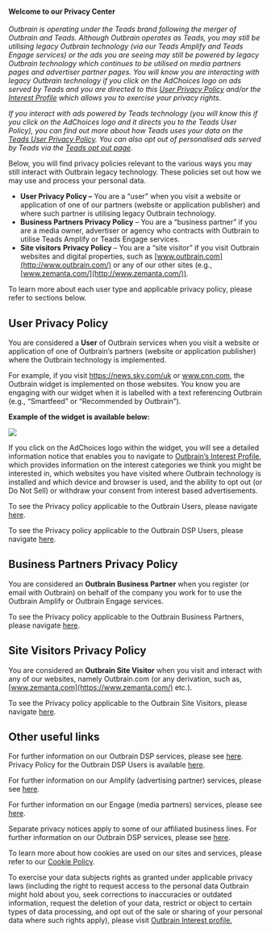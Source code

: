 #### **Welcome to our Privacy Center**

_Outbrain is operating under the Teads brand following the merger of Outbrain and Teads. Although Outbrain operates as Teads, you may still be utilising legacy Outbrain technology (via our Teads Amplify and Teads Engage services) or the ads you are seeing may still be powered by legacy Outbrain technology which continues to be utilised on media partners pages and advertiser partner pages. You will know you are interacting with legacy Outbrain technology if you click on the AdChoices logo on ads served by Teads and you are directed to this [User Privacy Policy](https://www.outbrain.com/privacy/user-policy/) and/or the [Interest Profile](https://dsr.outbrain.com/recommendations-settings/home/) which allows you to exercise your privacy rights._

_If you interact with ads powered by Teads technology (you will know this if you click on the AdChoices logo and it directs you to the Teads User Policy), you can find out more about how Teads uses your data on the [Teads User Privacy Policy](https://privacy-policy.teads.com/). You can also opt out of personalised ads served by Teads via the [Teads opt out page](https://privacy-policy.teads.com/#deactivate)._

Below, you will find privacy policies relevant to the various ways you may still interact with Outbrain legacy technology. These policies set out how we may use and process your personal data.

*   **User Privacy Policy –** You are a “user” when you visit a website or application of one of our partners (website or application publisher) and where such partner is utilising legacy Outbrain technology.
*   **Business Partners Privacy Policy** – You are a “business partner” if you are a media owner, advertiser or agency who contracts with Outbrain to utilise Teads Amplify or Teads Engage services.
*   **Site visitors** **Privacy Policy** – You are a “site visitor” if you visit Outbrain websites and digital properties, such as [www.outbrain.com](http://www.outbrain.com/) or any of our other sites (e.g., [www.zemanta.com/](http://www.zemanta.com/)).

To learn more about each user type and applicable privacy policy, please refer to sections below.

User Privacy Policy
-------------------

You are considered a **User** of Outbrain services when you visit a website or application of one of Outbrain’s partners (website or application publisher) where the Outbrain technology is implemented. 

For example, if you visit https://news.sky.com/uk or www.cnn.com, the Outbrain widget is implemented on those websites. You know you are engaging with our widget when it is labelled with a text referencing Outbrain (e.g., “Smartfeed” or “Recommended by Outbrain”). 

**Example of the widget is available below:**

![](https://www.outbrain.com/privacy/wp-content/uploads/2025/06/privacy-widget.png)

If you click on the AdChoices logo within the widget, you will see a detailed information notice that enables you to navigate to [Outbrain’s Interest Profile](https://my.outbrain.com/recommendations-settings/?utm_source=www.outbrain.com%2Fprivacy%2Fwp-admin%2Fpost.php%3Fpost%3D940%26action%3Dedit), which provides information on the interest categories we think you might be interested in, which websites you have visited where Outbrain technology is installed and which device and browser is used, and the ability to opt out (or Do Not Sell) or withdraw your consent from interest based advertisements.

To see the Privacy policy applicable to the Outbrain Users, please navigate [here](https://www.outbrain.com/privacy/user-policy/).

To see the Privacy policy applicable to the Outbrain DSP Users, please navigate [here](https://www.outbrain.com/privacy/privacy-policy-outbrain-dsp/).

Business Partners Privacy Policy
--------------------------------

You are considered an **Outbrain** **Business Partner** when you register (or email with Outbrain) on behalf of the company you work for to use the Outbrain Amplify or Outbrain Engage services.

To see the Privacy policy applicable to the Outbrain Business Partners, please navigate [here](https://www.outbrain.com/privacy/business-partner-policy).

Site Visitors Privacy Policy
----------------------------

You are considered an **Outbrain Site Visitor** when you visit and interact with any of our websites, namely Outbrain.com (or any derivation, such as, [www.zemanta.com](https://www.zemanta.com/) etc.).

To see the Privacy policy applicable to the Outbrain Site Visitors, please navigate [here](https://www.outbrain.com/privacy/site-visitor-policy/).

Other useful links
------------------

For further information on our Outbrain DSP services, please see [here](https://www.zemanta.com/). Privacy Policy for the Outbrain DSP Users is available [here](https://www.outbrain.com/privacy/privacy-policy-outbrain-dsp/). 

For further information on our Amplify (advertising partner) services, please see [here](https://www.outbrain.com/advertisers/).

For further information on our Engage (media partners) services, please see [here](https://www.outbrain.com/publishers/). 

Separate privacy notices apply to some of our affiliated business lines. For further information on our Outbrain DSP services, please see [here](https://www.zemanta.com/). 

To learn more about how cookies are used on our sites and services, please refer to our [Cookie Policy](https://www.outbrain.com/privacy/cookies/). 

To exercise your data subjects rights as granted under applicable privacy laws (including the right to request access to the personal data Outbrain might hold about you, seek corrections to inaccuracies or outdated information, request the deletion of your data, restrict or object to certain types of data processing, and opt out of the sale or sharing of your personal data where such rights apply), please visit [Outbrain Interest profile.](https://my.outbrain.com/recommendations-settings/home)